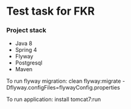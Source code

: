 # Test task for FKR
### Project stack
* Java 8
* Spring 4
* Flyway
* Postgresql
* Maven

To run flyway migration: clean flyway:migrate -Dflyway.configFiles=flywayConfig.properties 

To run application: install tomcat7:run